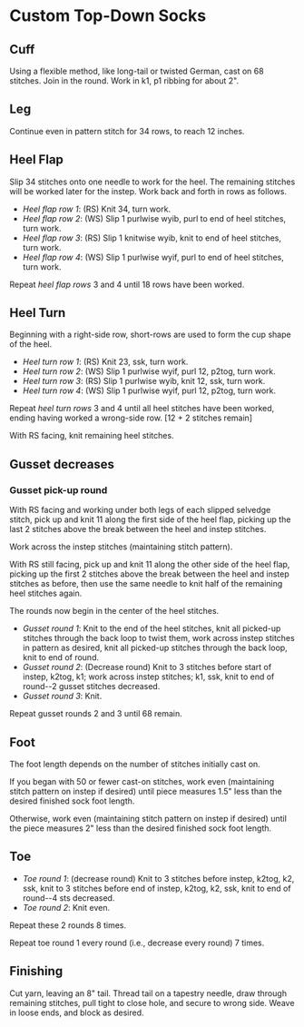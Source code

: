 # Custom Top-Down Socks

## Cuff

Using a flexible method, like long-tail or twisted German, 
cast on 68 stitches. Join in the round. Work 
in k1, p1 ribbing for about 2".

## Leg

Continue even in pattern stitch for 34 rows, to reach 
12 inches.

## Heel Flap

Slip 34 stitches onto one needle to work for 
the heel. The remaining stitches will be worked later
for the instep. Work back and forth in rows as follows.

- *Heel flap row 1*: (RS) Knit 34, turn work.
- *Heel flap row 2*: (WS) Slip 1 purlwise wyib, purl to end of heel stitches, turn work.
- *Heel flap row 3*: (RS) Slip 1 knitwise wyib, knit to end of heel stitches, turn work.
- *Heel flap row 4*: (WS) Slip 1 purlwise wyif, purl to end of heel stitches, turn work.

Repeat *heel flap rows* 3 and 4 until 18 rows have been worked.

## Heel Turn

Beginning with a right-side row, short-rows are used to form the
cup shape of the heel.

- *Heel turn row 1*: (RS) Knit 23, ssk, turn work.
- *Heel turn row 2*: (WS) Slip 1 purlwise wyif, purl 12, p2tog, turn work.
- *Heel turn row 3*: (RS) Slip 1 purlwise wyib, knit 12, ssk, turn work.
- *Heel turn row 4*: (WS) Slip 1 purlwise wyif, purl 12, p2tog, turn work.

Repeat *heel turn rows* 3 and 4 until all heel stitches have been worked, 
ending having worked a wrong-side row. [12 + 2 stitches remain]

With RS facing, knit remaining heel stitches.

## Gusset decreases

### Gusset pick-up round

With RS facing and working under both legs of each slipped selvedge
stitch, pick up and knit 11 along the first side 
of the heel flap, picking up the last 2 stitches above the break 
between the heel and instep stitches.

Work across the instep stitches (maintaining stitch pattern).

With RS still facing, pick up and knit 11 along
the other side of the heel flap, picking up the first 2 stitches above
the break between the heel and instep stitches as before, then use
the same needle to knit half of the remaining heel stitches again.

The rounds now begin in the center of the heel stitches.

- *Gusset round 1*: Knit to the end of the heel stitches, knit all picked-up stitches through the back
loop to twist them, work across instep stitches in pattern as desired, knit all picked-up stitches 
through the back loop, knit to end of round.
- *Gusset round 2*: (Decrease round) Knit to 3 stitches before start of instep, k2tog, k1; work across 
instep stitches; k1, ssk, knit to end of round--2 gusset stitches decreased.
- *Gusset round 3*: Knit.

Repeat gusset rounds 2 and 3 until 68 remain.

## Foot
The foot length depends on the number of stitches initially cast on.

If you began with 50 or fewer cast-on stitches, work even (maintaining stitch pattern on instep
if desired) until piece measures 1.5" less than the desired finished sock foot length.

Otherwise, work even (maintaining stitch pattern on instep if desired) until the piece measures 2"
less than the desired finished sock foot length.

## Toe
- *Toe round 1*: (decrease round) Knit to 3 stitches before instep, k2tog, k2, ssk, knit to 3 stitches before end of instep, k2tog, k2, ssk, knit to end of round--4 sts decreased.
- *Toe round 2*: Knit even.

Repeat these 2 rounds 8 times.

Repeat toe round 1 every round (i.e., decrease every round) 7 times.

## Finishing

Cut yarn, leaving an 8" tail. Thread tail on a tapestry needle, draw through remaining stitches, pull tight to close hole, and secure to wrong side. Weave in loose ends, and block as desired.

